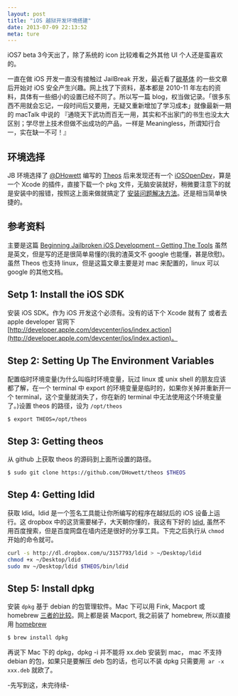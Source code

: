 ```yaml
---
layout: post
title: "iOS 越狱开发环境搭建"
date: 2013-07-09 22:13:52
meta: ture
---
```

iOS7 beta 3今天出了，除了系统的 icon 比较难看之外其他 UI 个人还是蛮喜欢的。  

一直在做 iOS 开发一直没有接触过 JailBreak 开发，最近看了[碳基体](http://danqingdani.blog.163.com/) 的一些文章后开始对 iOS 安全产生兴趣。网上找了下资料，基本都是 2010-11 年左右的资料，具体有一些细小的设置已经不同了。所以写一篇 blog，权当做记录。「很多东西不用就会忘记，一段时间后又要用，无疑又重新增加了学习成本」就像最新一期的 macTalk 中说的 『通晓天下武功而百无一用，其实和不出家门的书生也没太大区别；学尽世上技术但做不出成功的产品，一样是 Meaningless，所谓知行合一，实在缺一不可！』  
  
## 环境选择
JB 环境选择了 [@DHowett](http://twitter.com/dhowett) 编写的 [Theos](http://iphonedevwiki.net/index.php/Theos/Getting_Started) 后来发现还有一个 [iOSOpenDev](http://iosopendev.com/download/)，算是一个 Xcode 的插件，直接下载一个 pkg 文件，无脑安装就好，稍微要注意下的就是安装中的报错，按照这上面来做就搞定了 [安装问题解决方法](https://github.com/kokoabim/iOSOpenDev/wiki/Troubleshoot)。还是相当简单快捷的。  
  
## 参考资料
主要是这篇 [Beginning Jailbroken iOS Development – Getting The Tools](http://brandontreb.com/beginning-jailbroken-ios-development-getting-the-tools) 虽然是英文，但是写的还是很简单易懂的(我的渣英文不 google 也能懂，甚是欣慰)。虽然 Theos 也支持 linux，但是这篇文章主要是对 mac 来配置的，linux 可以 google 的其他文档。  
  
## Setp 1: Install the iOS SDK
安装 iOS SDK。作为 iOS 开发这个必须有。没有的话下个 Xcode 就有了 或者去 apple developer 官网下 [http://developer.apple.com/devcenter/ios/index.action](http://developer.apple.com/devcenter/ios/index.action)。

## Step 2: Setting Up The Environment Variables
配置临时环境变量(为什么叫临时环境变量，玩过 linux 或 unix shell 的朋友应该都了解，在一个 terminal 中 export 的环境变量是临时的，如果你关掉并重新开一个 terminal，这个变量就消失了，你在新的 terminal 中无法使用这个环境变量了。)设置 theos 的路径，设为 `/opt/theos`    

```bash
$ export THEOS=/opt/theos
```  

## Step 3: Getting theos
从 github 上获取 theos 的源码到上面所设置的路径。	  

```bash
$ sudo git clone https://github.com/DHowett/theos $THEOS
```
  
## Step 4: Getting ldid
获取 ldid。ldid 是一个签名工具能让你所编写的程序在越狱后的 iOS 设备上运行。这 dropbox 中的这货需要梯子，大天朝你懂的，我这有下好的 [ldid](http://pan.baidu.com/share/link?shareid=2373296890&uk=2885859734), 虽然不用百度搜索，但是百度网盘在墙内还是很好的分享工具。下完之后执行从 `chmod` 开始的命令就可。    

```bash
curl -s http://dl.dropbox.com/u/3157793/ldid > ~/Desktop/ldid
chmod +x ~/Desktop/ldid
sudo mv ~/Desktop/ldid $THEOS/bin/ldid
```
  
## Step 5: Install dpkg
安装 `dpkg` 基于 debian 的包管理软件。Mac 下可以用 Fink, Macport 或 homebrew [三者的比较](http://tetsu.iteye.com/blog/1507524)。网上都是装 Macport, 我之前装了 homebrew, 所以直接用 [homebrew](http://mxcl.github.io/homebrew/)    

```bash
$ brew install dpkg
```  

再说下 Mac 下的 dpkg，dpkg -i 并不能将 xx.deb 安装到 mac， mac 不支持 debian 的包，如果只是要解压 deb 包的话，也可以不装 dpkg 只需要用` ar -x xxx.deb` 就欧了。  
  
-先写到这，未完待续-
